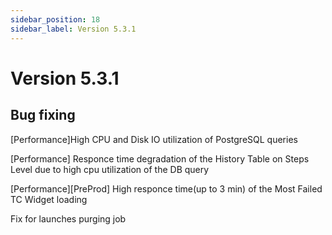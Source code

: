 ```yaml
---
sidebar_position: 18
sidebar_label: Version 5.3.1
---
```


# Version 5.3.1

## Bug fixing

[Performance]High CPU and Disk IO utilization of PostgreSQL queries

[Performance] Responce time degradation of the History Table on Steps Level due to high cpu utilization of the DB query

[Performance][PreProd] High responce time(up to 3 min) of the Most Failed TC Widget loading

Fix for launches purging job 
